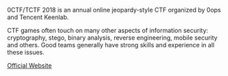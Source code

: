 0CTF/TCTF 2018 is an annual online jeopardy-style CTF organized by 0ops and Tencent Keenlab.

CTF games often touch on many other aspects of information security: cryptography, stego, binary analysis, reverse engineering, mobile security and others. Good teams generally have strong skills and experience in all these issues.

[Official Website](https://0ops.sjtu.cn/)